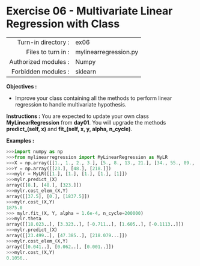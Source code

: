 # Exercise 06 - Multivariate Linear Regression with Class

|                         |                     |
| -----------------------:| ------------------  |
|   Turn-in directory :   |  ex06               |
|   Files to turn in :    |  mylinearregression.py             |
|   Authorized modules :  |  Numpy              |
|   Forbidden modules :   |  sklearn            |

**Objectives :** 
* Improve your class containing all the methods to perform linear regression to handle multivariate hypothesis.

**Instructions :**
You are expected to update your own class **MyLinearRegression** from **day01**. You will upgrade the methods **predict_(self, x)** and **fit_(self, x, y, alpha, n_cycle)**.  

**Examples :**
```python
>>>import numpy as np
>>>from mylinearregression import MyLinearRegression as MyLR
>>>X = np.array([[1., 1., 2., 3.], [5., 8., 13., 21.], [34., 55., 89., 144.]])
>>>Y = np.array([[23.], [48.], [218.]])
>>>mylr = MyLR([[1.], [1.], [1.], [1.], [1]])
>>>mylr.predict_(X)
array([[8.], [48.], [323.]])
>>>mylr.cost_elem_(X,Y)
array([[37.5], [0.], [1837.5]])
>>>mylr.cost_(X,Y)
1875.0
>>> mylr.fit_(X, Y, alpha = 1.6e-4, n_cycle=200000)
>>>mylr.theta
array([[18.023..], [3.323..], [-0.711..], [1.605..], [-0.1113..]])
>>>mylr.predict_(X)
array([[23.499..], [47.385..], [218.079...]])
>>>mylr.cost_elem_(X,Y)
array([[0.041..], [0.062..], [0.001..]])
>>>mylr.cost_(X,Y)
0.1056..
```
